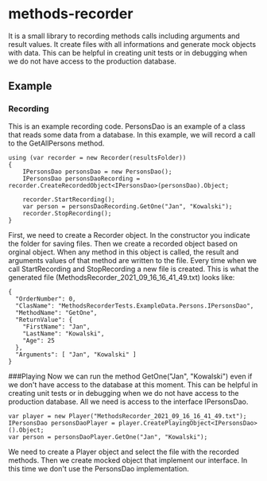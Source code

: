 # methods-recorder
It is a  small library to recording methods calls including arguments and result values. It create files with all informations and generate mock objects with data. This can be helpful in creating unit tests or in debugging when we do not have access to the production database.

## Example
### Recording
This is an example recording code. PersonsDao is an example of a class that reads some data from a database. In this example, we will record a call to the GetAllPersons method.

```
using (var recorder = new Recorder(resultsFolder))
{
    IPersonsDao personsDao = new PersonsDao();
    IPersonsDao personsDaoRecording = recorder.CreateRecordedObject<IPersonsDao>(personsDao).Object;

    recorder.StartRecording();
    var person = personsDaoRecording.GetOne("Jan", "Kowalski");
    recorder.StopRecording();
}
```



First, we need to create a Recorder object. In the constructor you indicate the folder for saving files. Then we create a recorded object based on orginal object. When any method in this object is called, the result and arguments values of that method are written to the file. Every time when we call StartRecording and StopRecording a new file is created. This is what the generated file (MethodsRecorder_2021_09_16_16_41_49.txt) looks like:

```
{
  "OrderNumber": 0,
  "ClasName": "MethodsRecorderTests.ExampleData.Persons.IPersonsDao",
  "MethodName": "GetOne",
  "ReturnValue": {
    "FirstName": "Jan",
    "LastName": "Kowalski",
    "Age": 25
  },
  "Arguments": [ "Jan", "Kowalski" ]
}
```

###Playing
Now we can run the method GetOne("Jan", "Kowalski") even if we don't have access to the database at this moment. This can be helpful in creating unit tests or in debugging when we do not have access to the production database. All we need is access to the interface IPersonsDao.

```
var player = new Player("MethodsRecorder_2021_09_16_16_41_49.txt");
IPersonsDao personsDaoPlayer = player.CreatePlayingObject<IPersonsDao>().Object;
var person = personsDaoPlayer.GetOne("Jan", "Kowalski");
```

We need to create a Player object and select the file with the recorded methods. Then we create mocked object that implement our interface. In this time we don't use the PersonsDao implementation.
